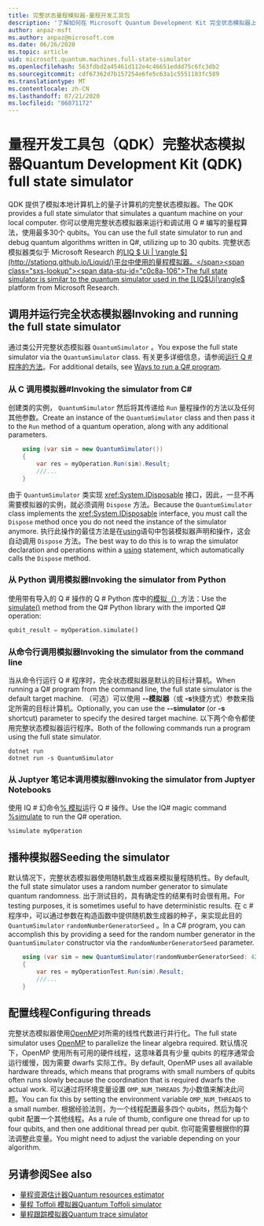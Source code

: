 ```yaml
---
title: 完整状态量程模拟器-量程开发工具包
description: '了解如何在 Microsoft Quantum Development Kit 完全状态模拟器上运行 Q # 程序。'
author: anpaz-msft
ms.author: anpaz@microsoft.com
ms.date: 06/26/2020
ms.topic: article
uid: microsoft.quantum.machines.full-state-simulator
ms.openlocfilehash: 563fdbd2a45461d112e4c46651eddd75c6fc3db2
ms.sourcegitcommit: cdf67362d7b157254e6fe5c63a1c5551183fc589
ms.translationtype: MT
ms.contentlocale: zh-CN
ms.lasthandoff: 07/21/2020
ms.locfileid: "86871172"
---
```

# <a name="quantum-development-kit-qdk-full-state-simulator"></a><span data-ttu-id="c0c8a-103">量程开发工具包（QDK）完整状态模拟器</span><span class="sxs-lookup"><span data-stu-id="c0c8a-103">Quantum Development Kit (QDK) full state simulator</span></span>

<span data-ttu-id="c0c8a-104">QDK 提供了模拟本地计算机上的量子计算机的完整状态模拟器。</span><span class="sxs-lookup"><span data-stu-id="c0c8a-104">The QDK provides a full state simulator that simulates a quantum machine on your local computer.</span></span> <span data-ttu-id="c0c8a-105">你可以使用完整状态模拟器来运行和调试用 Q # 编写的量程算法，使用最多30个 qubits。</span><span class="sxs-lookup"><span data-stu-id="c0c8a-105">You can use the full state simulator to run and debug quantum algorithms written in Q#, utilizing up to 30 qubits.</span></span> <span data-ttu-id="c0c8a-106">完整状态模拟器类似于 Microsoft Research 的[LIQ $ Ui | \rangle $](http://stationq.github.io/Liquid/)平台中使用的量程模拟器。</span><span class="sxs-lookup"><span data-stu-id="c0c8a-106">The full state simulator is similar to the quantum simulator used in the  [LIQ$Ui|\rangle$](http://stationq.github.io/Liquid/) platform from Microsoft Research.</span></span>

## <a name="invoking-and-running-the-full-state-simulator"></a><span data-ttu-id="c0c8a-107">调用并运行完全状态模拟器</span><span class="sxs-lookup"><span data-stu-id="c0c8a-107">Invoking and running the full state simulator</span></span>

<span data-ttu-id="c0c8a-108">通过类公开完整状态模拟器 `QuantumSimulator` 。</span><span class="sxs-lookup"><span data-stu-id="c0c8a-108">You expose the full state simulator via the `QuantumSimulator` class.</span></span> <span data-ttu-id="c0c8a-109">有关更多详细信息，请参阅[运行 Q # 程序的方法](xref:microsoft.quantum.guide.host-programs)。</span><span class="sxs-lookup"><span data-stu-id="c0c8a-109">For additional details, see [Ways to run a Q# program](xref:microsoft.quantum.guide.host-programs).</span></span>

### <a name="invoking-the-simulator-from-c"></a><span data-ttu-id="c0c8a-110">从 C 调用模拟器#</span><span class="sxs-lookup"><span data-stu-id="c0c8a-110">Invoking the simulator from C#</span></span>

<span data-ttu-id="c0c8a-111">创建类的实例， `QuantumSimulator` 然后将其传递给 `Run` 量程操作的方法以及任何其他参数。</span><span class="sxs-lookup"><span data-stu-id="c0c8a-111">Create an instance of the `QuantumSimulator` class and then pass it to the `Run` method of a quantum operation, along with any additional parameters.</span></span>
```csharp
    using (var sim = new QuantumSimulator())
    {
        var res = myOperation.Run(sim).Result;
        ///...
    }
```

<span data-ttu-id="c0c8a-112">由于 `QuantumSimulator` 类实现 <xref:System.IDisposable> 接口，因此，一旦不再需要模拟器的实例，就必须调用 `Dispose` 方法。</span><span class="sxs-lookup"><span data-stu-id="c0c8a-112">Because the `QuantumSimulator` class implements the <xref:System.IDisposable> interface, you must call the `Dispose` method once you do not need the instance of the simulator anymore.</span></span> <span data-ttu-id="c0c8a-113">执行此操作的最佳方法是在[using](https://docs.microsoft.com/dotnet/csharp/language-reference/keywords/using-statement)语句中包装模拟器声明和操作，这会自动调用 `Dispose` 方法。</span><span class="sxs-lookup"><span data-stu-id="c0c8a-113">The best way to do this is to wrap the simulator declaration and operations within a [using](https://docs.microsoft.com/dotnet/csharp/language-reference/keywords/using-statement) statement, which automatically calls the `Dispose` method.</span></span>

### <a name="invoking-the-simulator-from-python"></a><span data-ttu-id="c0c8a-114">从 Python 调用模拟器</span><span class="sxs-lookup"><span data-stu-id="c0c8a-114">Invoking the simulator from Python</span></span>

<span data-ttu-id="c0c8a-115">使用带有导入的 Q # 操作的 Q # Python 库中的[模拟（）](https://docs.microsoft.com/python/qsharp/qsharp.loader.qsharpcallable)方法：</span><span class="sxs-lookup"><span data-stu-id="c0c8a-115">Use the [simulate()](https://docs.microsoft.com/python/qsharp/qsharp.loader.qsharpcallable) method from the Q# Python library with the imported Q# operation:</span></span>

```python
qubit_result = myOperation.simulate()
```

### <a name="invoking-the-simulator-from-the-command-line"></a><span data-ttu-id="c0c8a-116">从命令行调用模拟器</span><span class="sxs-lookup"><span data-stu-id="c0c8a-116">Invoking the simulator from the command line</span></span>

<span data-ttu-id="c0c8a-117">当从命令行运行 Q # 程序时，完全状态模拟器是默认的目标计算机。</span><span class="sxs-lookup"><span data-stu-id="c0c8a-117">When running a Q# program from the command line, the full state simulator is the default target machine.</span></span> <span data-ttu-id="c0c8a-118">（可选）可以使用 **--模拟器**（或 **-s**快捷方式）参数来指定所需的目标计算机。</span><span class="sxs-lookup"><span data-stu-id="c0c8a-118">Optionally, you can use the **--simulator** (or **-s** shortcut) parameter to specify the desired target machine.</span></span> <span data-ttu-id="c0c8a-119">以下两个命令都使用完整状态模拟器运行程序。</span><span class="sxs-lookup"><span data-stu-id="c0c8a-119">Both of the following commands run a program using the full state simulator.</span></span> 

```dotnetcli
dotnet run
dotnet run -s QuantumSimulator
```

### <a name="invoking-the-simulator-from-juptyer-notebooks"></a><span data-ttu-id="c0c8a-120">从 Juptyer 笔记本调用模拟器</span><span class="sxs-lookup"><span data-stu-id="c0c8a-120">Invoking the simulator from Juptyer Notebooks</span></span>

<span data-ttu-id="c0c8a-121">使用 IQ # 幻命令[% 模拟](xref:microsoft.quantum.iqsharp.magic-ref.simulate)运行 Q # 操作。</span><span class="sxs-lookup"><span data-stu-id="c0c8a-121">Use the IQ# magic command [%simulate](xref:microsoft.quantum.iqsharp.magic-ref.simulate) to run the Q# operation.</span></span>

```
%simulate myOperation
```
## <a name="seeding-the-simulator"></a><span data-ttu-id="c0c8a-122">播种模拟器</span><span class="sxs-lookup"><span data-stu-id="c0c8a-122">Seeding the simulator</span></span>

<span data-ttu-id="c0c8a-123">默认情况下，完整状态模拟器使用随机数生成器来模拟量程随机性。</span><span class="sxs-lookup"><span data-stu-id="c0c8a-123">By default, the full state simulator uses a random number generator to simulate quantum randomness.</span></span> <span data-ttu-id="c0c8a-124">出于测试目的，具有确定性的结果有时会很有用。</span><span class="sxs-lookup"><span data-stu-id="c0c8a-124">For testing purposes, it is sometimes useful to have deterministic results.</span></span> <span data-ttu-id="c0c8a-125">在 c # 程序中，可以通过参数在构造函数中提供随机数生成器的种子，来实现此目的 `QuantumSimulator` `randomNumberGeneratorSeed` 。</span><span class="sxs-lookup"><span data-stu-id="c0c8a-125">In a C# program, you can accomplish this by providing a seed for the random number generator in the `QuantumSimulator` constructor via the `randomNumberGeneratorSeed` parameter.</span></span>

```csharp
    using (var sim = new QuantumSimulator(randomNumberGeneratorSeed: 42))
    {
        var res = myOperationTest.Run(sim).Result;
        ///...
    }
```

## <a name="configuring-threads"></a><span data-ttu-id="c0c8a-126">配置线程</span><span class="sxs-lookup"><span data-stu-id="c0c8a-126">Configuring threads</span></span>

<span data-ttu-id="c0c8a-127">完整状态模拟器使用[OpenMP](http://www.openmp.org/)对所需的线性代数进行并行化。</span><span class="sxs-lookup"><span data-stu-id="c0c8a-127">The full state simulator uses [OpenMP](http://www.openmp.org/) to parallelize the linear algebra required.</span></span> <span data-ttu-id="c0c8a-128">默认情况下，OpenMP 使用所有可用的硬件线程，这意味着具有少量 qubits 的程序通常会运行缓慢，因为需要 dwarfs 实际工作。</span><span class="sxs-lookup"><span data-stu-id="c0c8a-128">By default, OpenMP uses all available hardware threads, which means that programs with small numbers of qubits often runs slowly because the coordination that is required dwarfs the actual work.</span></span> <span data-ttu-id="c0c8a-129">可以通过将环境变量设置 `OMP_NUM_THREADS` 为小数值来解决此问题。</span><span class="sxs-lookup"><span data-stu-id="c0c8a-129">You can fix this by setting the environment variable `OMP_NUM_THREADS` to a small number.</span></span> <span data-ttu-id="c0c8a-130">根据经验法则，为一个线程配置最多四个 qubits，然后为每个 qubit 配置一个其他线程。</span><span class="sxs-lookup"><span data-stu-id="c0c8a-130">As a rule of thumb, configure one thread for up to four qubits, and then one additional thread per qubit.</span></span> <span data-ttu-id="c0c8a-131">你可能需要根据你的算法调整此变量。</span><span class="sxs-lookup"><span data-stu-id="c0c8a-131">You might need to adjust the variable depending on your algorithm.</span></span>

## <a name="see-also"></a><span data-ttu-id="c0c8a-132">另请参阅</span><span class="sxs-lookup"><span data-stu-id="c0c8a-132">See also</span></span>

- [<span data-ttu-id="c0c8a-133">量程资源估计器</span><span class="sxs-lookup"><span data-stu-id="c0c8a-133">Quantum resources estimator</span></span>](xref:microsoft.quantum.machines.resources-estimator)
- [<span data-ttu-id="c0c8a-134">量程 Toffoli 模拟器</span><span class="sxs-lookup"><span data-stu-id="c0c8a-134">Quantum Toffoli simulator</span></span>](xref:microsoft.quantum.machines.toffoli-simulator)
- [<span data-ttu-id="c0c8a-135">量程跟踪模拟器</span><span class="sxs-lookup"><span data-stu-id="c0c8a-135">Quantum trace simulator</span></span>](xref:microsoft.quantum.machines.qc-trace-simulator.intro)